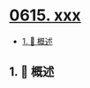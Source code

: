 # [0615. xxx](https://github.com/Tdahuyou/TNotes.leetcode/tree/main/notes/0615.%20xxx)

<!-- region:toc -->

- [1. 📝 概述](#1--概述)

<!-- endregion:toc -->

## 1. 📝 概述
